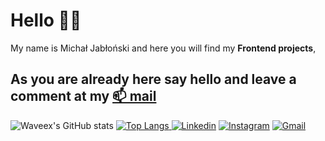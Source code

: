# Hello 🙋‍♂️ 
My name is Michał Jabłoński and here you will find my **Frontend projects**, 
## As you are already here say hello and leave a comment at my [📫 mail](mailto:michal.jablonski097@gmial.com)
![Waveex's GitHub stats](https://github-readme-stats.vercel.app/api?username=waveex&show_icons=true&theme=radical)
[![Top Langs](https://github-readme-stats.vercel.app/api/top-langs/?username=waveex&langs_count=4&theme=radical) ](https://github.com/anuraghazra/github-readme-stats")
[![Linkedin](https://img.shields.io/badge/-LinkedIn-blue?style=flat&logo=Linkedin&logoColor=white)](https://www.linkedin.com/in/michjab/)
[![Instagram](https://img.shields.io/badge/-Instagram-c13584?style=flat&labelColor=c13584&logo=instagram&logoColor=white)](https://www.instagram.com/mike.ybl/)
[![Gmail](https://img.shields.io/badge/-Gmail-c14438?style=flat&logo=Gmail&logoColor=white)](mailto:michal.jablonski097@gmail.com)

<!--
**waveex/waveex** is a ✨ _special_ ✨ repository because its `README.md` (this file) appears on your GitHub profile.

Here are some ideas to get you started:

- 🔭 I’m currently working on ...
- 🌱 I’m currently learning ...
- 👯 I’m looking to collaborate on ...
- 🤔 I’m looking for help with ...
- 💬 Ask me about ...
- 📫 How to reach me: ...
- 😄 Pronouns: ...
- ⚡ Fun fact: ...
-->
